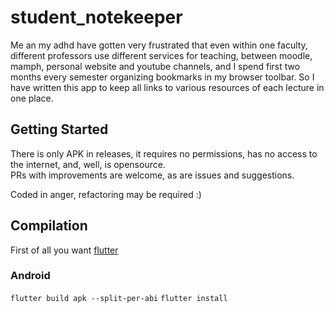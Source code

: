 # student_notekeeper

Me an my adhd have gotten very frustrated that even within one faculty, different professors use different services for teaching, between moodle, mamph, personal website and youtube channels, and I spend first two months every semester organizing bookmarks in my browser toolbar. So I have written this app to keep all links to various resources of each lecture in one place.

## Getting Started

There is only APK in releases, it requires no permissions, has no access to the internet, and, well, is opensource.  
PRs with improvements are welcome, as are issues and suggestions.  
  
Coded in anger, refactoring may be required :)  
  
## Compilation
First of all you want [flutter](https://flutter.dev)

### Android
`flutter build apk --split-per-abi`
`flutter install`
